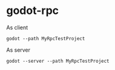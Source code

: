 # godot-rpc
As client
```
godot --path MyRpcTestProject
```

As server
```
godot --server --path MyRpcTestProject
```
